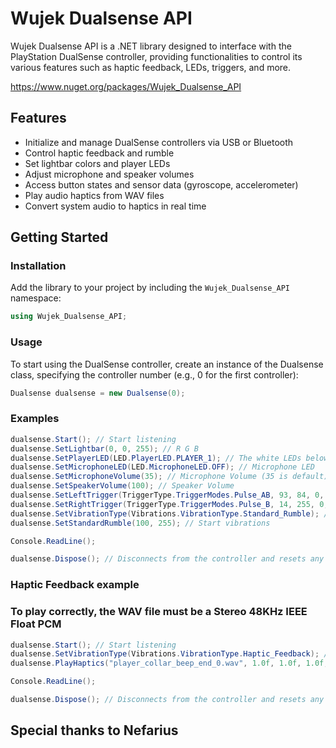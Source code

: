 # Wujek Dualsense API

Wujek Dualsense API is a .NET library designed to interface with the PlayStation DualSense controller, providing functionalities to control its various features such as haptic feedback, LEDs, triggers, and more.

https://www.nuget.org/packages/Wujek_Dualsense_API

## Features

- Initialize and manage DualSense controllers via USB or Bluetooth
- Control haptic feedback and rumble
- Set lightbar colors and player LEDs
- Adjust microphone and speaker volumes
- Access button states and sensor data (gyroscope, accelerometer)
- Play audio haptics from WAV files
- Convert system audio to haptics in real time

## Getting Started

### Installation

Add the library to your project by including the `Wujek_Dualsense_API` namespace:

```csharp
using Wujek_Dualsense_API;
```
### Usage

To start using the DualSense controller, create an instance of the Dualsense class, specifying the controller number (e.g., 0 for the first controller):

```csharp
Dualsense dualsense = new Dualsense(0);
```

### Examples

```csharp
dualsense.Start(); // Start listening
dualsense.SetLightbar(0, 0, 255); // R G B
dualsense.SetPlayerLED(LED.PlayerLED.PLAYER_1); // The white LEDs below the touchpad
dualsense.SetMicrophoneLED(LED.MicrophoneLED.OFF); // Microphone LED
dualsense.SetMicrophoneVolume(35); // Microphone Volume (35 is default)
dualsense.SetSpeakerVolume(100); // Speaker Volume
dualsense.SetLeftTrigger(TriggerType.TriggerModes.Pulse_AB, 93, 84, 0, 255, 255, 0, 0); // Example adaptive trigger
dualsense.SetRightTrigger(TriggerType.TriggerModes.Pulse_B, 14, 255, 0, 14, 255, 0, 0); // Example adaptive trigger
dualsense.SetVibrationType(Vibrations.VibrationType.Standard_Rumble); // Use standard rumble (Controller audio won't work with this option)
dualsense.SetStandardRumble(100, 255); // Start vibrations

Console.ReadLine();

dualsense.Dispose(); // Disconnects from the controller and resets any applied settings
```

### Haptic Feedback example

### To play correctly, the WAV file must be a Stereo 48KHz IEEE Float PCM

```csharp
dualsense.Start(); // Start listening
dualsense.SetVibrationType(Vibrations.VibrationType.Haptic_Feedback); // Use haptic feedback and audio
dualsense.PlayHaptics("player_collar_beep_end_0.wav", 1.0f, 1.0f, 1.0f, true); // (WAV file location, speaker volume, left acustor volume, right acustor volume, cancel previous sounds)

Console.ReadLine();

dualsense.Dispose(); // Disconnects from the controller and resets any applied settings
```

## Special thanks to Nefarius
